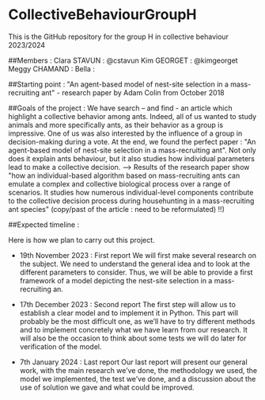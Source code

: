 # CollectiveBehaviourGroupH
This is the GitHub repository for the group H in collective behaviour 2023/2024

##Members : 
Clara STAVUN : @cstavun
Kim GEORGET : @kimgeorget
Meggy CHAMAND : 
Bella : 

##Starting point :
"An agent-based model of nest-site selection in a mass-recruiting ant" - research paper by Adam Colin from October 2018

##Goals of the project : 
We have search – and find - an article which highlight a collective behavior among ants.
Indeed, all of us wanted to study animals and more specifically ants, as their behavior as a group is impressive. One of us was also interested by the influence of a group in decision-making during a vote. At the end, we found the perfect paper : "An agent-based model of nest-site selection in a mass-recruiting ant". Not only does it explain ants behaviour, but it also studies how individual parameters lead to make a collective decision. --> Results of the research paper show "how an individual-based algorithm based on mass-recruiting ants can emulate a complex and collective biological process over a range of scenarios. It studies how numerous individual-level components contribute to the collective decision process during househunting in a mass-recruiting ant species"  (copy/past of the article : need to be reformulated) !!)


##Expected timeline :

Here is how we plan to carry out this project.

* 19th November 2023 : First report
We will first make several research on the subject. We need to understand the general idea and to look at the different parameters to consider. Thus, we will be able to provide a first framework of a model depicting the nest-site selection in a mass-recruiting an.

* 17th December 2023 : Second report
The first step will allow us to establish a clear model and to implement it in Python. This part will probably be the most difficult one, as we’ll have to try different methods and to implement concretely what we have learn from our research. It will also be the occasion to think about some tests we will do later for verification of the model. 

* 7th January 2024 : Last report
Our last report will present our general work, with the main research we’ve done, the methodology we used, the model we implemented, the test we’ve done, and a discussion about the use of solution we gave and what could be improved.

